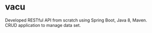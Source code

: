 # vacu
Developed RESTful API from scratch using Spring Boot, Java 8, Maven. CRUD application to manage data set.
